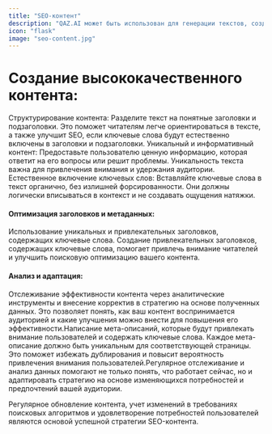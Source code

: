 ```yaml
---
title: "SEO-контент"
description: "QAZ.AI может быть использован для генерации текстов, создания медиаконтента или разработки дизайна, что может ускорить процесс создания материалов для маркетинга и коммуникаций."
icon: "flask"
image: "seo-content.jpg"
---
```


# Создание высококачественного контента:
Структурирование контента: Разделите текст на понятные заголовки и подзаголовки. Это поможет читателям легче ориентироваться в тексте, а также улучшит SEO, если ключевые слова будут естественно включены в заголовки и подзаголовки.
Уникальный и информативный контент: Предоставьте пользователю ценную информацию, которая ответит на его вопросы или решит проблемы. Уникальность текста важна для привлечения внимания и удержания аудитории.
Естественное включение ключевых слов: Вставляйте ключевые слова в текст органично, без излишней форсированности. Они должны логически вписываться в контекст и не создавать ощущения натяжки.
####  Оптимизация заголовков и метаданных:
Использование уникальных и привлекательных заголовков, содержащих ключевые слова. Создание привлекательных заголовков, содержащих ключевые слова, помогает привлечь внимание читателей и улучшить поисковую оптимизацию вашего контента.
#### Анализ и адаптация:
Отслеживание эффективности контента через аналитические инструменты  и внесение корректив в стратегию на основе полученных данных.  Это позволяет понять, как ваш контент воспринимается аудиторией и какие улучшения можно внести для повышения его эффективности.Написание мета-описаний, которые будут привлекать внимание пользователей и содержать ключевые слова. Каждое мета-описание должно быть уникальным для соответствующей страницы. Это поможет избежать дублирования и повысит вероятность привлечения внимания пользователей.Регулярное отслеживание и анализ данных помогают не только понять, что работает сейчас, но и адаптировать стратегию на основе изменяющихся потребностей и предпочтений вашей аудитории.

Регулярное обновление контента, учет изменений в требованиях поисковых алгоритмов и удовлетворение потребностей пользователей являются основой успешной стратегии SEO-контента.
